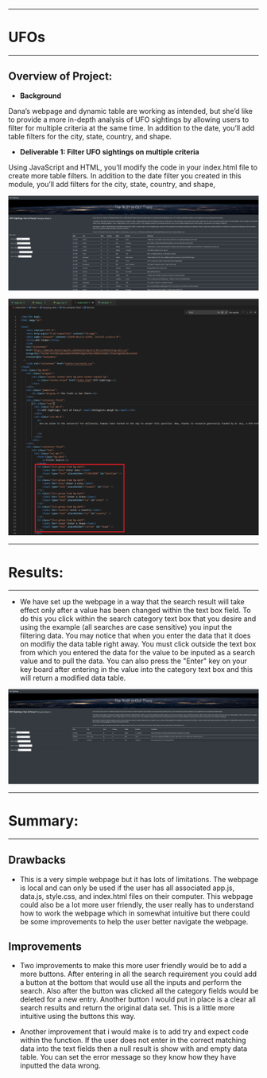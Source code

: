 -------------------------------

# **UFOs**

-------------------------------

## **Overview of Project:**

- **Background**

Dana’s webpage and dynamic table are working as intended, but she’d like to provide a more in-depth analysis of UFO sightings by allowing users to filter for multiple criteria at the same time. In addition to the date, you’ll add table filters for the city, state, country, and shape.

- **Deliverable 1: Filter UFO sightings on multiple criteria**

Using JavaScript and HTML, you’ll modify the code in your index.html file to create more table filters. In addition to the date filter you created in this module, you’ll add filters for the city, state, country, and shape,

![Deliverable_1.PNG](https://github.com/Bionicbabes/UFOs/blob/main/static/images/Deliverable_1.PNG)

![Deliverable_1_index.PNG](https://github.com/Bionicbabes/UFOs/blob/main/static/images/Deliverable_1_index.PNG)

-------------------------------

# **Results:**

-------------------------------

- We have set up the webpage in a way that the search result will take effect only after a value has been changed within the text box field.  To do this you click within the search category text box that you desire and using the example (all searches are case sensitive) you input the filtering data.  You may notice that when you enter the data that it does on modifiy the data table right away.  You must click outside the text box from which you entered the data for the value to be inputed as a search value and to pull the data.  You can also press the "Enter" key on your key board after entering in the value into the category text box and this will return a modified data table.

![results.PNG](https://github.com/Bionicbabes/UFOs/blob/main/static/images/results.PNG)

-------------------------------

# **Summary:**

-------------------------------

## **Drawbacks**

- This is a very simple webpage but it has lots of limitations.  The webpage is local and can only be used if the user has all associated app.js, data.js, style.css, and index.html files on their computer.  This webpage could also be a lot more user friendly, the user really has to understand how to work the webpage which in somewhat intuitive but there could be some improvements to help the user better navigate the webpage. 

## **Improvements**

- Two improvements to make this more user friendly would be to add a more buttons.  After entering in all the search requirement you could add a button at the bottom that would use all the inputs and perform the search.  Also after the button was clicked all the category fields would be deleted for a new entry.  Another button I would put in place is a clear all search results and return the original data set.  This is a little more intuitive using the buttons this way.

- Another improvement that i would make is to add try and expect code within the function.  If the user does not enter in the correct matching data into the text fields then a null result is show with and empty data table.  You can set the error message so they know how they have inputted the data wrong.

